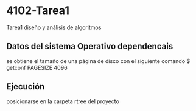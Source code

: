 # 4102-Tarea1
Tarea1 diseño y análisis de algoritmos

## Datos del sistema Operativo dependencais
se obtiene el tamaño de una página de disco con el siguiente comando
$ getconf PAGESIZE
4096

## Ejecución
posicionarse en la carpeta rtree del proyecto
